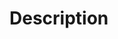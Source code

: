 <!-- If this PR addresses an open issue, add that here. Remember to remove this comment when updating to ensure the changes are seen in the PR description.
Closes #<Issue number>
-->

# Description

<!-- Add a short description about the purpose of this PR here. -->

<!--
## Reviewer Notes

If there are links or steps needed to test this work, add them here. Remove this
section if there are no additional reviewer notes.
-->

<!--
## Screenshot(s)

If relevant, add screenshots here. Remove this section if there are no
screenshots to share.
-->

<!--
## Use Conventional Commits

Please help the maintainers by leveraging the following [conventional commit](https://www.conventionalcommits.org/en/v1.0.0/)
standards in your pull request title and commit messages.

## Use `chore`

- for minor changes / additions / corrections to content.
- for minor changes / additions / corrections to images.
- for minor non-functional changes / additions to github actions, github templates, package or config updates, etc

```bash
git commit -m "chore: adjusting config and content"
```

## Use `fix`

- for minor functional corrections to code.

```bash
git commit -m "fix: typo and prop error in the code of conduct"
```

## Use `feat`

- for major functional changes or additions to code.

```bash
git commit -m "feat(media): creating a video landing page"
```
-->
